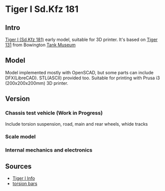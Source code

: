 # Tiger I Sd.Kfz 181

## Intro

[Tiger I (Sd.Kfz 181)](https://en.wikipedia.org/wiki/Tiger_I) early model, suitable for 3D printer. 
It's based on [Tiger 131](https://en.wikipedia.org/wiki/Tiger_131) from Bowington [Tank Museum](https://en.wikipedia.org/wiki/The_Tank_Museum)

## Model

Model implemented mostly with OpenSCAD, but some parts can include DFX(LibreCAD). STL(ASCII) provided too. Suitable for printing with Prusa i3 (200x200x200mm) 3D printer.

## Version

### Chassis test vehicle (Work in Progress)
	
Include torsion suspension, road, main and rear wheels, whide tracks

### Scale model

### Internal mechanics and electronics

## Sources
 - [Tiger I Info](http://tiger1.info)
  - [torsion bars](http://tiger1.info/EN/Torsion-bars.html)
